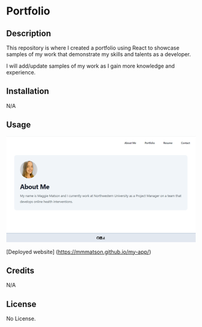 # Portfolio

## Description

This repository is where I created a portfolio using React to showcase samples of my work that demonstrate my skills and talents as a developer.

I will add/update samples of my work as I gain more knowledge and experience.

## Installation

N/A

## Usage

![website with about me, portfolio, resume, and contact pages](assets/images/portfolio-screenshot.png)

[Deployed website] (https://mmmatson.github.io/my-app/)

## Credits

N/A

## License

No License.